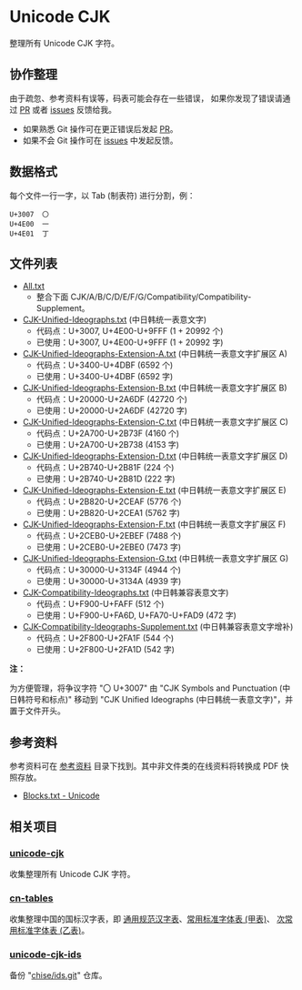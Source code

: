 # Unicode CJK

整理所有 Unicode CJK 字符。

## 协作整理

由于疏忽、参考资料有误等，码表可能会存在一些错误，
如果你发现了错误请通过 [PR] 或者 [issues] 反馈给我。

+ 如果熟悉 Git 操作可在更正错误后发起 [PR]。
+ 如果不会 Git 操作可在 [issues] 中发起反馈。

[PR]: https://github.com/kitty-panics/unicode-cjk/pulls
[issues]: https://github.com/kitty-panics/unicode-cjk/issues

## 数据格式

每个文件一行一字，以 Tab (制表符) 进行分割，例：

```Text
U+3007	〇
U+4E00	一
U+4E01	丁
```

## 文件列表

+ [All.txt](All.txt)
    + 整合下面 CJK/A/B/C/D/E/F/G/Compatibility/Compatibility-Supplement。
+ [CJK-Unified-Ideographs.txt](CJK-Unified-Ideographs.txt) (中日韩统一表意文字)
    + 代码点：U+3007, U+4E00-U+9FFF (1 + 20992 个)
    + 已使用：U+3007, U+4E00-U+9FFF (1 + 20992 字)
+ [CJK-Unified-Ideographs-Extension-A.txt](CJK-Unified-Ideographs-Extension-A.txt) (中日韩统一表意文字扩展区 A)
    + 代码点：U+3400-U+4DBF (6592 个)
    + 已使用：U+3400-U+4DBF (6592 字)
+ [CJK-Unified-Ideographs-Extension-B.txt](CJK-Unified-Ideographs-Extension-B.txt) (中日韩统一表意文字扩展区 B)
    + 代码点：U+20000-U+2A6DF (42720 个)
    + 已使用：U+20000-U+2A6DF (42720 字)
+ [CJK-Unified-Ideographs-Extension-C.txt](CJK-Unified-Ideographs-Extension-C.txt) (中日韩统一表意文字扩展区 C)
    + 代码点：U+2A700-U+2B73F (4160 个)
    + 已使用：U+2A700-U+2B738 (4153 字)
+ [CJK-Unified-Ideographs-Extension-D.txt](CJK-Unified-Ideographs-Extension-D.txt) (中日韩统一表意文字扩展区 D)
    + 代码点：U+2B740-U+2B81F (224 个)
    + 已使用：U+2B740-U+2B81D (222 字)
+ [CJK-Unified-Ideographs-Extension-E.txt](CJK-Unified-Ideographs-Extension-E.txt) (中日韩统一表意文字扩展区 E)
    + 代码点：U+2B820-U+2CEAF (5776 个)
    + 已使用：U+2B820-U+2CEA1 (5762 字)
+ [CJK-Unified-Ideographs-Extension-F.txt](CJK-Unified-Ideographs-Extension-F.txt) (中日韩统一表意文字扩展区 F)
    + 代码点：U+2CEB0-U+2EBEF (7488 个)
    + 已使用：U+2CEB0-U+2EBE0 (7473 字)
+ [CJK-Unified-Ideographs-Extension-G.txt](CJK-Unified-Ideographs-Extension-G.txt) (中日韩统一表意文字扩展区 G)
    + 代码点：U+30000-U+3134F (4944 个)
    + 已使用：U+30000-U+3134A (4939 字)
+ [CJK-Compatibility-Ideographs.txt](CJK-Compatibility-Ideographs.txt) (中日韩兼容表意文字)
    + 代码点：U+F900-U+FAFF (512 个)
    + 已使用：U+F900-U+FA6D, U+FA70-U+FAD9 (472 字)
+ [CJK-Compatibility-Ideographs-Supplement.txt](CJK-Compatibility-Ideographs-Supplement.txt) (中日韩兼容表意文字增补)
    + 代码点：U+2F800-U+2FA1F (544 个)
    + 已使用：U+2F800-U+2FA1D (542 字)

**注：**

为方便管理，将争议字符 "〇 U+3007" 由 "CJK Symbols and Punctuation (中日韩符号和标点)"
移动到 "CJK Unified Ideographs (中日韩统一表意文字)"，并置于文件开头。

## 参考资料

参考资料可在 [参考资料] 目录下找到。其中非文件类的在线资料将转换成 PDF 快照存放。

+ [Blocks.txt - Unicode]

[参考资料]: 参考资料
[Blocks.txt - Unicode]: https://www.unicode.org/Public/UCD/latest/ucd/Blocks.txt

## 相关项目

### [unicode-cjk]

收集整理所有 Unicode CJK 字符。

[unicode-cjk]: https://github.com/kitty-panics/unicode-cjk

### [cn-tables]

收集整理中国的国标汉字表，即 [通用规范汉字表]、[常用标准字体表 (甲表)]、
[次常用标准字体表 (乙表)]。

[cn-tables]: https://github.com/kitty-panics/cn-tables
[通用规范汉字表]: https://zh.wikipedia.org/wiki/%E9%80%9A%E7%94%A8%E8%A7%84%E8%8C%83%E6%B1%89%E5%AD%97%E8%A1%A8
[常用标准字体表 (甲表)]: https://zh.wikipedia.org/wiki/%E5%B8%B8%E7%94%A8%E5%9C%8B%E5%AD%97%E6%A8%99%E6%BA%96%E5%AD%97%E9%AB%94%E8%A1%A8
[次常用标准字体表 (乙表)]: https://baike.baidu.com/item/%E6%AC%A1%E5%B8%B8%E7%94%A8%E5%9B%BD%E5%AD%97%E6%A0%87%E5%87%86%E5%AD%97%E4%BD%93%E8%A1%A8

### [unicode-cjk-ids]

备份 "[chise/ids.git]" 仓库。

[unicode-cjk-ids]: https://github.com/kitty-panics/unicode-cjk-ids
[chise/ids.git]: http://git.chise.org/git/chise/ids.git
